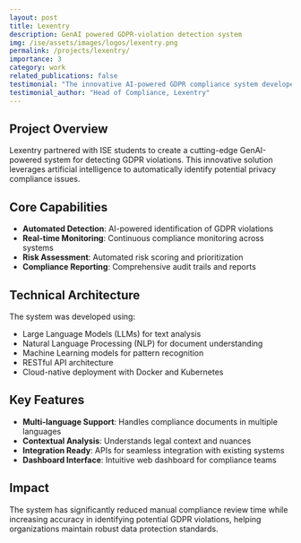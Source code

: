```yaml
---
layout: post
title: Lexentry
description: GenAI powered GDPR-violation detection system
img: /ise/assets/images/logos/lexentry.png
permalink: /projects/lexentry/
importance: 3
category: work
related_publications: false
testimonial: "The innovative AI-powered GDPR compliance system developed by the ISE students has transformed our approach to data protection. Their solution is both comprehensive and user-friendly."
testimonial_author: "Head of Compliance, Lexentry"
---
```


## Project Overview

Lexentry partnered with ISE students to create a cutting-edge GenAI-powered system for detecting GDPR violations. This innovative solution leverages artificial intelligence to automatically identify potential privacy compliance issues.

## Core Capabilities

- **Automated Detection**: AI-powered identification of GDPR violations
- **Real-time Monitoring**: Continuous compliance monitoring across systems
- **Risk Assessment**: Automated risk scoring and prioritization
- **Compliance Reporting**: Comprehensive audit trails and reports

## Technical Architecture

The system was developed using:
- Large Language Models (LLMs) for text analysis
- Natural Language Processing (NLP) for document understanding
- Machine Learning models for pattern recognition
- RESTful API architecture
- Cloud-native deployment with Docker and Kubernetes

## Key Features

- **Multi-language Support**: Handles compliance documents in multiple languages
- **Contextual Analysis**: Understands legal context and nuances
- **Integration Ready**: APIs for seamless integration with existing systems
- **Dashboard Interface**: Intuitive web dashboard for compliance teams

## Impact

The system has significantly reduced manual compliance review time while increasing accuracy in identifying potential GDPR violations, helping organizations maintain robust data protection standards.
